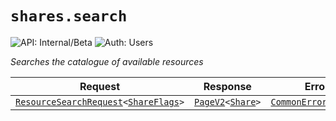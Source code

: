 # `shares.search`

![API: Internal/Beta](https://img.shields.io/static/v1?label=API&message=Internal/Beta&color=red&style=flat-square)
![Auth: Users](https://img.shields.io/static/v1?label=Auth&message=Users&color=informational&style=flat-square)


_Searches the catalogue of available resources_

| Request | Response | Error |
|---------|----------|-------|
|<code><a href='/docs/reference/dk.sdu.cloud.accounting.api.providers.ResourceSearchRequest.md'>ResourceSearchRequest</a>&lt;<a href='#shareflags'>ShareFlags</a>&gt;</code>|<code><a href='/docs/reference/dk.sdu.cloud.PageV2.md'>PageV2</a>&lt;<a href='#share'>Share</a>&gt;</code>|<code><a href='/docs/reference/dk.sdu.cloud.CommonErrorMessage.md'>CommonErrorMessage</a></code>|


